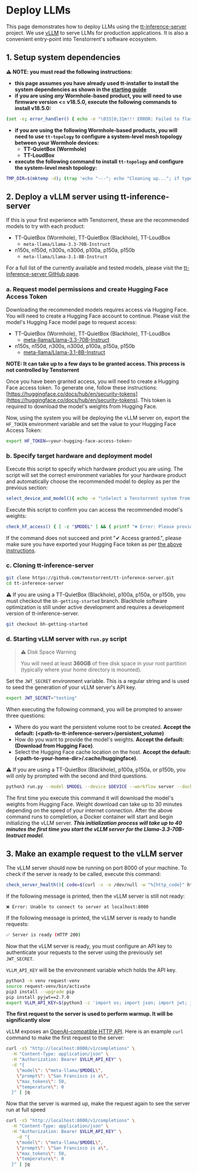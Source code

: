 # Deploy LLMs

This page demonstrates how to deploy LLMs using the [tt-inference-server](https://github.com/tenstorrent/tt-inference-server) project. We use [vLLM](https://docs.vllm.ai/en/latest/) to serve LLMs for production applications. It is also a convenient entry-point into Tenstorrent's software ecosystem.

## 1. Setup system dependencies
**⚠️ NOTE: you must read the following instructions:**
- **this page assumes you have already used tt-installer to install the system dependencies as shown in the [starting guide](./README.md)**
- **if you are using *any* Wormhole-based product, you will need to use firmware version <= v18.5.0, execute the following commands to install v18.5.0:**
```bash
(set -e; error_handler() { echo -e "\033[0;31m!!! ERROR: Failed to flash firmware version v18.5.0\033[0m"; }; trap error_handler ERR; TMP_DIR=$(mktemp -d); cleanup() { echo "---"; echo "Cleaning up..."; if type deactivate &>/dev/null; then deactivate; fi; echo "Removing temporary directory: $TMP_DIR"; rm -rf "$TMP_DIR"; cd; echo "Cleanup complete."; }; trap cleanup EXIT; cd "$TMP_DIR"; echo "Working in temporary directory: $TMP_DIR"; echo "---"; echo "Downloading firmware bundle..."; wget -q --show-progress https://github.com/tenstorrent/tt-firmware/releases/download/v18.5.0/fw_pack-18.5.0.fwbundle; echo "Download complete."; echo "---"; echo "Creating Python virtual environment..."; python3 -m venv tt-flash-venv; source tt-flash-venv/bin/activate; echo "Virtual environment activated."; echo "---"; echo "Installing tt-flash from git..."; pip install --quiet git+https://github.com/tenstorrent/tt-flash.git; echo "tt-flash installed."; echo "---"; echo "Running flash command. This may take a moment..."; tt-flash --fw-tar fw_pack-18.5.0.fwbundle --force; echo "---"; echo "Script finished successfully.";)
```

- **if you are using the following Wormhole-based products, you will need to use `tt-topology` to configure a system-level mesh topology between your Wormhole devices:**
  - **TT-QuietBox (Wormhole)**
  - **TT-LoudBox**
- **execute the following command to install `tt-topology` and configure the system-level mesh topology:**
```bash
TMP_DIR=$(mktemp -d); (trap 'echo "---"; echo "Cleaning up..."; if type deactivate &>/dev/null; then deactivate; fi; echo "Removing temporary directory: $TMP_DIR"; rm -rf "$TMP_DIR"; cd; echo "Cleanup complete."' EXIT; trap 'echo -e "\033[0;31m!!! ERROR: Failed to configure mesh topology\033[0m"' ERR; set -e; cd "$TMP_DIR"; echo "Working in temporary directory: $TMP_DIR"; echo "---"; echo "Creating Python virtual environment..."; python3 -m venv tt-topology-venv; source tt-topology-venv/bin/activate; echo "Virtual environment activated."; echo "---"; echo "Installing tt-topology from git..."; pip install --quiet git+https://github.com/tenstorrent/tt-topology.git; echo "tt-topology installed."; echo "---"; echo "Running tt-topology command. This may take a moment..."; tt-topology -l mesh; echo "---"; echo "Script finished successfully.";)
```

## 2. Deploy a vLLM server using tt-inference-server

If this is your first experience with Tenstorrent, these are the recommended models to try with each product:
* TT-QuietBox (Wormhole), TT-QuietBox (Blackhole), TT-LoudBox
  * `meta-llama/Llama-3.3-70B-Instruct`
* n150s, n150d, n300s, n300d, p100a, p150a, p150b
  * `meta-llama/Llama-3.1-8B-Instruct`

For a full list of the currently available and tested models, please visit the [tt-inference-server GitHub page](https://github.com/tenstorrent/tt-inference-server).

### a. Request model permissions and create Hugging Face Access Token
Downloading the recommended models requires access via Hugging Face. You will need to create a Hugging Face account to continue. Please visit the model's Hugging Face model page to request access:
* TT-QuietBox (Wormhole), TT-QuietBox (Blackhole), TT-LoudBox
  * [meta-llama/Llama-3.3-70B-Instruct](https://huggingface.co/meta-llama/Llama-3.3-70B-Instruct)
* n150s, n150d, n300s, n300d, p100a, p150a, p150b
  * [meta-llama/Llama-3.1-8B-Instruct](https://huggingface.co/meta-llama/Llama-3.1-8B-Instruct)

**NOTE: It can take up to a few days to be granted access. This process is not controlled by Tenstorrent**

Once you have been granted access, you will need to create a Hugging Face access token. To generate one, follow these instructions: [https://huggingface.co/docs/hub/en/security-tokens](https://huggingface.co/docs/hub/en/security-tokens). This token is required to download the model's weights from Hugging Face.

Now, using the system you will be deploying the vLLM server on, export the `HF_TOKEN` environment variable and set the value to your Hugging Face Access Token:
```bash
export HF_TOKEN=<your-hugging-face-access-token>
```

### b. Specify target hardware and deployment model
Execute this script to specify which hardware product you are using. The script will set the correct environment variables for your hardware product and automatically choose the recommended model to deploy as per the previous section:
```bash
select_device_and_model(){ echo -e "\nSelect a Tenstorrent system from the list below:"; PS3=$'\n#? '; options=("TT-QuietBox (Wormhole)" "TT-QuietBox (Blackhole)" "TT-LoudBox" "n150s" "n150d" "n300s" "n300d" "p100a" "p150a" "p150b" "Quit"); select opt in "${options[@]}"; do IS_BLACKHOLE=""; case "$opt" in "TT-QuietBox (Wormhole)") DEVICE="t3k"; MODEL="Llama-3.3-70B-Instruct";; "TT-QuietBox (Blackhole)") DEVICE="p150x4"; MODEL="Llama-3.3-70B-Instruct"; IS_BLACKHOLE="--dev-mode";; "TT-LoudBox") DEVICE="t3k"; MODEL="Llama-3.3-70B-Instruct";; "n150s"|"n150d") DEVICE="n150"; MODEL="Llama-3.1-8B-Instruct";; "n300s"|"n300d") DEVICE="n300"; MODEL="Llama-3.1-8B-Instruct";; "p100a") DEVICE="p100"; MODEL="Llama-3.1-8B-Instruct"; IS_BLACKHOLE="--dev-mode";; "p150a"|"p150b") DEVICE="p150"; MODEL="Llama-3.1-8B-Instruct"; IS_BLACKHOLE="--dev-mode";; "Quit") echo "❌ Exiting without setting any environment variables."; return;; *) echo "❌ Invalid option. Try again."; continue;; esac; export DEVICE MODEL IS_BLACKHOLE; echo -e "\n✅ DEVICE set to '$DEVICE'"; echo "✅ MODEL set to '$MODEL'"; [ -n "$IS_BLACKHOLE" ] && echo "✅ IS_BLACKHOLE set to '$IS_BLACKHOLE'"; break; done; }; select_device_and_model
```

Execute this script to confirm you can access the recommended model's weights:
```bash
check_hf_access() { [ -z "$MODEL" ] && { printf "✖ Error: Please provide a Hugging Face repository ID.\n"; return 1; }; ! command -v curl &>/dev/null && { printf "✖ Error: curl is not installed.\n"; return 1; }; local REPO_ID="meta-llama/$MODEL"; local TOKEN=${HF_TOKEN:-$(cat "$HOME/.cache/huggingface/token" 2>/dev/null)}; [ -z "$TOKEN" ] && printf "ℹ️ Info: No Hugging Face token found.\n   You can only access public repositories.\n"; local AUTH_HEADER=""; [ -n "$TOKEN" ] && AUTH_HEADER="Authorization: Bearer $TOKEN"; printf "Checking access for: %s...\n" "$REPO_ID"; local URL="https://huggingface.co/$REPO_ID/resolve/main/config.json"; local HTTP_CODE=$(curl -s -L -o /dev/null -w "%{http_code}" -H "$AUTH_HEADER" "$URL"); case $HTTP_CODE in 200) printf "✔ Access granted.\n";; 401) printf "✖ Access denied (401 Unauthorized).\n  This is a private or gated repository.\n  Ensure your token is valid and has the correct permissions.\n";; 403) printf "✖ Access forbidden (403 Forbidden).\n  The repository is gated.\n  You need to visit the repository page on Hugging Face and request access.\n";; 404) printf "✖ Repository or 'config.json' not found (404 Not Found).\n  Please check if the repository ID '$REPO_ID' is correct.\n";; *) printf "✖ Failed to check access.\n  Received HTTP status code: %s\n" "$HTTP_CODE";; esac; }; HF_HUB_DISABLE_XET=1; check_hf_access;
```

If the command does not succeed and print "✔ Access granted.", please make sure you have exported your Hugging Face token as per [the above instructions](#a-request-model-permissions-and-create-hugging-face-access-token).

### c. Cloning tt-inference-server

```bash
git clone https://github.com/tenstorrent/tt-inference-server.git
cd tt-inference-server
```

⚠️ If you are using a TT-QuietBox (Blackhole), p100a, p150a, or p150b, you must checkout the `bh-getting-started` branch. Blackhole software optimization is still under active development and requires a development version of tt-inference-server.
```bash
git checkout bh-getting-started
```

### d. Starting vLLM server with `run.py` script

> ⚠️ Disk Space Warning
> 
> You will need at least **360GB** of free disk space in your root partition (typically where your home directory is mounted).

Set the `JWT_SECRET` environment variable. This is a regular string and is used to seed the generation of your vLLM server's API key.

```bash
export JWT_SECRET="testing"
```

When executing the following command, you will be prompted to answer three questions:
  * Where do you want the persistent volume root to be created. **Accept the default: (\<path-to-tt-inference-server\>/persistent_volume)**
  * How do you want to provide the model's weights. **Accept the default: (Download from Hugging Face)**.
  * Select the Hugging Face cache location on the host. **Accept the default: (\<path-to-your-home-dir\>/.cache/huggingface)**.

⚠️ If you are using a TT-QuietBox (Blackhole), p100a, p150a, or p150b, you will only by prompted with the second and third questions.

```bash
python3 run.py --model $MODEL --device $DEVICE --workflow server --docker-server $IS_BLACKHOLE
```

The first time you execute this command it will download the model's weights from Hugging Face. Weight download can take up to 30 minutes depending on the speed of your internet connection. After the above command runs to completion, a Docker container will start and begin initializing the vLLM server. ***This initialization process will take up to 40 minutes the first time you start the vLLM server for the Llama-3.3-70B-Instruct model***.

## 3. Make an example request to the vLLM server

The vLLM server should now be running on port 8000 of your machine. To check if the server is ready to be called, execute this command:
```bash
check_server_health(){ code=$(curl -s -o /dev/null -w "%{http_code}" http://localhost:8000/health); exit_code=$?; if [[ $exit_code -ne 0 ]]; then echo "❌ Error: Unable to connect to server at localhost:8000"; elif [[ $code -eq 200 ]]; then echo "✅ Server is ready (HTTP 200)"; else echo "⚠️ Server responded with status: $code"; fi; }; check_server_health
```
If the following message is printed, then the vLLM server is still not ready:
```
❌ Error: Unable to connect to server at localhost:8000
```
If the following message is printed, the vLLM server is ready to handle requests:
```bash
✅ Server is ready (HTTP 200)
```

Now that the vLLM server is ready, you must configure an API key to authenticate your requests to the server using the previously set `JWT_SECRET`.

`VLLM_API_KEY` will be the environment variable which holds the API key.

```bash
python3 -m venv request-venv
source request-venv/bin/activate
pip3 install --upgrade pip
pip install pyjwt==2.7.0
export VLLM_API_KEY=$(python3 -c 'import os; import json; import jwt; json_payload = json.loads("{\"team_id\": \"tenstorrent\", \"token_id\": \"debug-test\"}"); encoded_jwt = jwt.encode(json_payload, os.environ["JWT_SECRET"], algorithm="HS256"); print(encoded_jwt)')
```

**The first request to the server is used to perform warmup. It will be significantly slow**

vLLM exposes an [OpenAI-compatible HTTP API](https://platform.openai.com/docs/api-reference/introduction). Here is an example `curl` command to make the first request to the server:

```bash
curl -sS "http://localhost:8000/v1/completions" \
  -H "Content-Type: application/json" \
  -H "Authorization: Bearer $VLLM_API_KEY" \
  -d "{
    \"model\": \"meta-llama/$MODEL\",
    \"prompt\": \"San Francisco is a\",
    \"max_tokens\": 50,
    \"temperature\": 0
  }" | jq
```

Now that the server is warmed up, make the request again to see the server run at full speed

```bash
curl -sS "http://localhost:8000/v1/completions" \
  -H "Content-Type: application/json" \
  -H "Authorization: Bearer $VLLM_API_KEY" \
    -d "{
    \"model\": \"meta-llama/$MODEL\",
    \"prompt\": \"San Francisco is a\",
    \"max_tokens\": 50,
    \"temperature\": 0
  }" | jq
```
